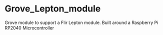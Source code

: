 # Grove_Lepton_module
Grove module to support a Flir Lepton module.   Built around a Raspberry Pi RP2040 Microcontroller
